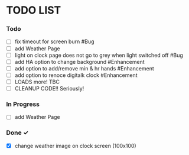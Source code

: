 # TODO LIST

### Todo

- [ ] fix timeout for screen burn #Bug
- [ ] add Weather Page 
- [ ] light on clock page does not go to grey when light switched off #Bug
- [ ] add HA option to change background #Enhancement
- [ ] add option to add/remove min & hr hands #Enhancement
- [ ] add option to renoce digitalk clock #Enhancement
- [ ] LOADS more! TBC
- [ ] CLEANUP CODE!! Seriously!

### In Progress

- [ ] add Weather Page 

### Done ✓

- [x] change weather image on clock screen (100x100)
